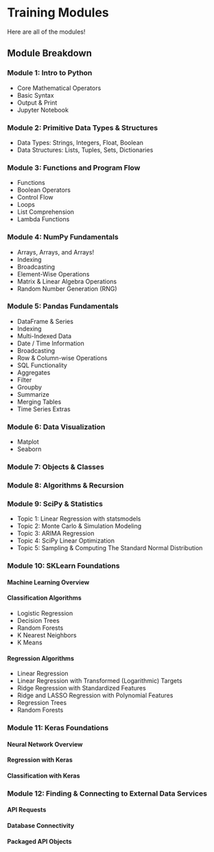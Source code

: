 # Training Modules

Here are all of the modules!

## Module Breakdown

### Module 1: Intro to Python
- Core Mathematical Operators
- Basic Syntax
- Output & Print
- Jupyter Notebook

### Module 2: Primitive Data Types & Structures
- Data Types: Strings, Integers, Float, Boolean
- Data Structures: Lists, Tuples, Sets, Dictionaries

### Module 3: Functions and Program Flow
- Functions
- Boolean Operators
- Control Flow
- Loops
- List Comprehension
- Lambda Functions

### Module 4: NumPy Fundamentals
- Arrays, Arrays, and Arrays!
- Indexing
- Broadcasting
- Element-Wise Operations
- Matrix & Linear Algebra Operations
- Random Number Generation (RNG)

### Module 5: Pandas Fundamentals
- DataFrame & Series
- Indexing
- Multi-Indexed Data
- Date / Time Information
- Broadcasting
- Row & Column-wise Operations
- SQL Functionality
 - Aggregates
 - Filter
 - Groupby
 - Summarize
 - Merging Tables
- Time Series Extras

### Module 6: Data Visualization
- Matplot
- Seaborn

### Module 7: Objects & Classes

### Module 8: Algorithms & Recursion

### Module 9: SciPy & Statistics
- Topic 1: Linear Regression with statsmodels
- Topic 2: Monte Carlo & Simulation Modeling
- Topic 3: ARIMA Regression
- Topic 4: SciPy Linear Optimization
- Topic 5: Sampling & Computing The Standard Normal Distribution

### Module 10: SKLearn Foundations

#### Machine Learning Overview

#### Classification Algorithms
- Logistic Regression
- Decision Trees
- Random Forests
- K Nearest Neighbors
- K Means

#### Regression Algorithms
- Linear Regression
- Linear Regression with Transformed (Logarithmic) Targets
- Ridge Regression with Standardized Features
- Ridge and LASSO Regression with Polynomial Features
- Regression Trees
- Random Forests

### Module 11: Keras Foundations

#### Neural Network Overview

#### Regression with Keras

#### Classification with Keras

### Module 12: Finding & Connecting to External Data Services

#### API Requests

#### Database Connectivity

#### Packaged API Objects

